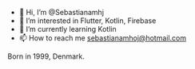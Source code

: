 - 👋 Hi, I’m @Sebastianamhj
- 👀 I’m interested in Flutter, Kotlin, Firebase
- 🌱 I’m currently learning Kotlin
- 📫 How to reach me sebastianamhoj@hotmail.com

Born in 1999, Denmark.
